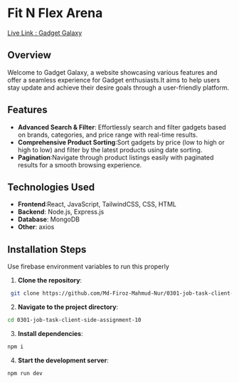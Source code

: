 # Fit N Flex Arena

[Live Link : Gadget Galaxy](https://s0301-job-task-scic-ass-10.web.app/)

## Overview

Welcome to Gadget Galaxy, a website showcasing various features and offer a seamless experience for Gadget enthusiasts.It aims to help users stay update and achieve their desire goals through a user-friendly platform.

## Features

- **Advanced Search & Filter**: Effortlessly search and filter gadgets based on brands, categories, and price range with real-time results.
- **Comprehensive Product Sorting**:Sort gadgets by price (low to high or high to low) and filter by the latest products using date sorting.
- **Pagination**:Navigate through product listings easily with paginated results for a smooth browsing experience.

## Technologies Used

- **Frontend**:React, JavaScript, TailwindCSS, CSS, HTML
- **Backend**: Node.js, Express.js
- **Database**: MongoDB
- **Other**: axios

## Installation Steps

Use firebase environment variables to run this properly

1. **Clone the repository**:

```bash
 git clone https://github.com/Md-Firoz-Mahmud-Nur/0301-job-task-client-side-assignment-10.git
```

2. **Navigate to the project directory**:

```bash
cd 0301-job-task-client-side-assignment-10
```

3. **Install dependencies**:

```bash
npm i
```

4. **Start the development server**:

```bash
npm run dev
```
